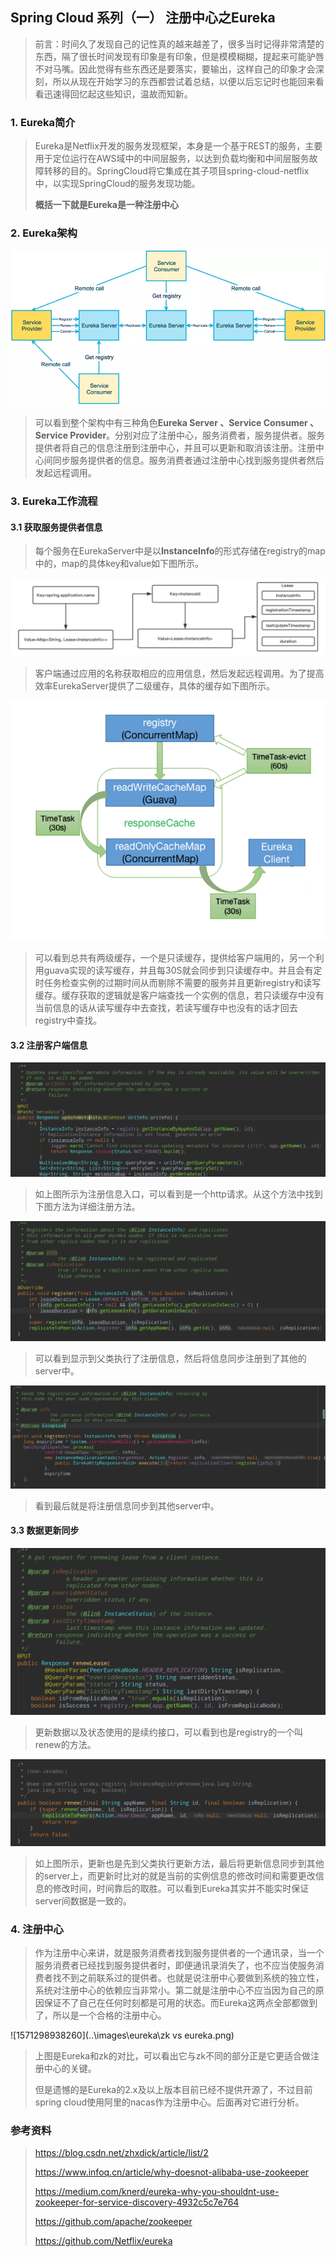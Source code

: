 ## Spring Cloud 系列（一） 注册中心之Eureka

> 前言：时间久了发现自己的记性真的越来越差了，很多当时记得非常清楚的东西，隔了很长时间发现有印象是有印象，但是模模糊糊，提起来可能驴唇不对马嘴。因此觉得有些东西还是要落实，要输出，这样自己的印象才会深刻，所以从现在开始学习的东西都尝试着总结，以便以后忘记时也能回来看看迅速得回忆起这些知识，温故而知新。



### 1. Eureka简介

> Eureka是Netflix开发的服务发现框架，本身是一个基于REST的服务，主要用于定位运行在AWS域中的中间层服务，以达到负载均衡和中间层服务故障转移的目的。SpringCloud将它集成在其子项目spring-cloud-netflix中，以实现SpringCloud的服务发现功能。
>
> **概括一下就是Eureka是一种注册中心**

### 2. Eureka架构

![架构](..\images\eureka\arch.jpg)



> 可以看到整个架构中有三种角色**Eureka Server 、Service Consumer 、Service Provider**。分别对应了注册中心，服务消费者，服务提供者。服务提供者将自己的信息注册到注册中心，并且可以更新和取消该注册。注册中心间同步服务提供者的信息。服务消费者通过注册中心找到服务提供者然后发起远程调用。

### 3. Eureka工作流程

#### 3.1 获取服务提供者信息

> 每个服务在EurekaServer中是以**InstanceInfo**的形式存储在registry的map中的，map的具体key和value如下图所示。

![1571286613424](..\images\eureka\datastructure.png)

> 客户端通过应用的名称获取相应的应用信息，然后发起远程调用。为了提高效率EurekaServer提供了二级缓存，具体的缓存如下图所示。

![1571292457628](..\images\eureka\cache.png)

> 可以看到总共有两级缓存，一个是只读缓存，提供给客户端用的，另一个利用guava实现的读写缓存，并且每30S就会同步到只读缓存中。并且会有定时任务检查实例的过期时间从而剔除不需要的服务并且更新registry和读写缓存。缓存获取的逻辑就是客户端查找一个实例的信息，若只读缓存中没有当前信息的话从读写缓存中去查找，若读写缓存中也没有的话才回去registry中查找。

#### 3.2 注册客户端信息

![1571297928610](..\images\eureka\updateMetadata.png)

> 如上图所示为注册信息入口，可以看到是一个http请求。从这个方法中找到下图方法为详细注册方法。

![1571298039964](..\images\eureka\register.png)

> 可以看到显示到父类执行了注册信息，然后将信息同步注册到了其他的server中。

![1571298197189](..\images\eureka\registertopeer.png)

> 看到最后就是将注册信息同步到其他server中。

#### 3.3 数据更新同步

![1571298412214](..\images\eureka\renewlease.png)

> 更新数据以及状态使用的是续约接口，可以看到也是registry的一个叫renew的方法。

![1571298537358](..\images\eureka\renew.png)

> 如上图所示，更新也是先到父类执行更新方法，最后将更新信息同步到其他的server上，而更新时比对的就是当前的实例信息的修改时间和需要更改信息的修改时间，时间靠后的取胜。可以看到Eureka其实并不能实时保证server间数据是一致的。

### 4. 注册中心

> 作为注册中心来讲，就是服务消费者找到服务提供者的一个通讯录，当一个服务消费者已经找到服务提供者时，即便通讯录消失了，也不应当使服务消费者找不到之前联系过的提供者。也就是说注册中心要做到系统的独立性，系统对注册中心的依赖应当非常小。第二就是注册中心不应当因为自己的原因保证不了自己在任何时刻都是可用的状态。而Eureka这两点全部都做到了，所以是一个合格的注册中心。

![1571298938260](..\images\eureka\zk vs eureka.png)

> 上图是Eureka和zk的对比，可以看出它与zk不同的部分正是它更适合做注册中心的关键。
>
> 但是遗憾的是Eureka的2.x及以上版本目前已经不提供开源了，不过目前spring cloud使用阿里的nacas作为注册中心。后面再对它进行分析。

### 参考资料

> https://blog.csdn.net/zhxdick/article/list/2
>
> https://www.infoq.cn/article/why-doesnot-alibaba-use-zookeeper
>
> https://medium.com/knerd/eureka-why-you-shouldnt-use-zookeeper-for-service-discovery-4932c5c7e764
>
> https://github.com/apache/zookeeper
>
> https://github.com/Netflix/eureka